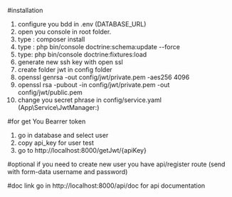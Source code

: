 #installation
1) configure you bdd in .env (DATABASE_URL)
2) open you console in root folder.
3) type : composer install
4) type : php bin/console doctrine:schema:update --force
5) type: php bin/console doctrine:fixtures:load
6) generate new ssh key with open ssl
7) create folder jwt in config folder
8) openssl genrsa -out config/jwt/private.pem -aes256 4096
9) openssl rsa -pubout -in config/jwt/private.pem -out config/jwt/public.pem
10) change you secret phrase in config/service.yaml (App\Service\JwtManager:)

#for get You Bearrer token
1) go in database and select user 
2) copy api_key for user test
3) go to http://localhost:8000/getJwt/{apiKey}

#optional
if you need to create new user you have api/register route (send with form-data username and password)

#doc link
go in http://localhost:8000/api/doc for api documentation
